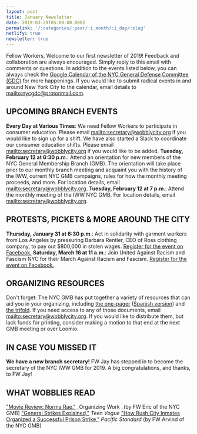 ```yaml
---
layout: post
title: January Newsletter
date: 2019-03-29T05:00:00.000Z
permalink: '/:categories/:year/:i_month/:i_day/:slug'
netlify: true
newsletter: true
---
```

Fellow Workers,
Welcome to our first newsletter of 2019! Feedback and collaboration are always encouraged. Simply reply to this email with comments or questions.
In addition to the events listed below, you can always check the [Google Calendar of the NYC General Defense Committee (GDC)](https://calendar.google.com/calendar/embed?src=nycgdc%40protonmail.com&ctz=America/New_York) for more happenings. If you would like to submit radical events in and around New York City to the calendar, email details to <mailto:nycgdc@protonmail.com>.
## **UPCOMING BRANCH EVENTS**
**Every Day at Various Times**: We need Fellow Workers to participate in consumer education. Please email <mailto:secretary@wobblycity.org> if you would like to sign up for a shift. We have also started a Slack to coordinate our consumer education shifts. Please email <mailto:secretary@wobblycity.org> if you would like to be added.
**Tuesday, February 12 at 6:30 p.m**.: Attend an orientation for new members of the NYC General Membership Branch (GMB). The orientation will take place prior to our monthly branch meeting and acquaint you with the history of the IWW, current NYC GMB campaigns, rules for how the monthly meeting proceeds, and more. For location details, email <mailto:secretary@wobblycity.org>.
**Tuesday, February 12 at 7 p.m**.: Attend the monthly meeting of the IWW NYC GMB. For location details, email <mailto:secretary@wobblycity.org>.
## **PROTESTS, PICKETS & MORE AROUND THE CITY**
**Thursday, January 31 at 6:30 p.m**.: Act in solidarity with garment workers from Los Angeles by pressuring Barbara Rentler, CEO of Ross clothing company, to pay out $800,000 in stolen wages. [Register for the event on Facebook.](https://www.facebook.com/events/314756992482273/)
**Saturday, March 16 at 11 a.m**.: Join United Against Racism and Fascism NYC for their March Against Racism and Fascism. [Register for the event on Facebook.](https://www.facebook.com/events/366507350778217/)
## **ORGANIZING RESOURCES**
Don't forget: The NYC GMB has put together a variety of resources that can aid you in your organizing, including [the one-pager](https://drive.google.com/open?id=1zdCQsyz0i56FdF4V6-e9bckIwo6MgEhj) ([Spanish version](https://drive.google.com/open?id=1YKo23UNbsFgCj3qHeoP9CX0kiy2T68hI)) and [the trifold](https://drive.google.com/open?id=1Dg_WZJ2cNJbfQWHBIjAIhLdlC5-DJoia). If you need access to any of those documents, email <mailto:secretary@wobblycity.org>. If you would like to distribute them, but lack funds for printing, consider making a motion to that end at the next GMB meeting or over Loomio.
## **IN CASE YOU MISSED IT**
**We have a new branch secretary!** FW Jay has stepped in to become the secretary of the NYC IWW GMB for 2019. A big congratulations, and thanks, to FW Jay!
## **WHAT WOBBLIES READ**
["Movie Review: Norma Rae,"](http://organizing.work/2019/01/movie-review-norma-rae-1979/) _Organizing Work _(by FW Eric of the NYC GMB)
["General Strikes Explained,"](https://www.teenvogue.com/story/general-strikes-explained) _Teen Vogue_
["How Rush City Inmates Organized a Successful Prison Strike,"](https://psmag.com/news/how-rush-city-inmates-organized-a-successful-prison-strike) _Pacific Standard_ (by FW Arvind of the NYC GMB)

